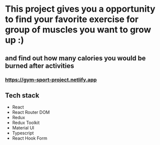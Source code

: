 # This project gives you a opportunity to find your favorite exercise for group of muscles you want to grow up :)
## and find out how many calories you would be burned after activities
### https://gym-sport-project.netlify.app

## Tech stack
- React
- React Router DOM
- Redux
- Redux Toolkit
- Material UI
- Typescript
- React Hook Form
